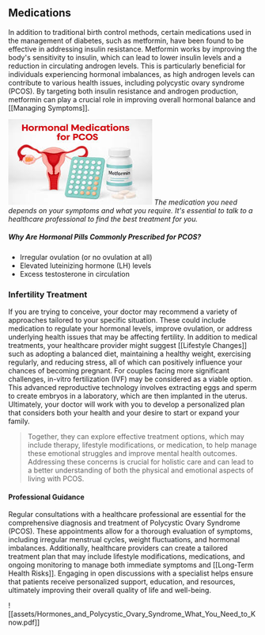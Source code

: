 ## Medications

In addition to traditional birth control methods, certain medications used in the management of diabetes, such as metformin, have been found to be effective in addressing insulin resistance. Metformin works by improving the body's sensitivity to insulin, which can lead to lower insulin levels and a reduction in circulating androgen levels. This is particularly beneficial for individuals experiencing hormonal imbalances, as high androgen levels can contribute to various health issues, including polycystic ovary syndrome (PCOS). By targeting both insulin resistance and androgen production, metformin can play a crucial role in improving overall hormonal balance and [[Managing Symptoms]].

![PCOS Medictions](image-3.png)
*The medication you need depends on your symptoms and what you require. It's essential to talk to a healthcare professional to find the best treatment for you.*

##### Why Are Hormonal Pills Commonly Prescribed for PCOS?
- Irregular ovulation (or no ovulation at all)
- Elevated luteinizing hormone (LH) levels
- Excess testosterone in circulation

### Infertility Treatment

If you are trying to conceive, your doctor may recommend a variety of approaches tailored to your specific situation. These could include medication to regulate your hormonal levels, improve ovulation, or address underlying health issues that may be affecting fertility. In addition to medical treatments, your healthcare provider might suggest [[Lifestyle Changes]] such as adopting a balanced diet, maintaining a healthy weight, exercising regularly, and reducing stress, all of which can positively influence your chances of becoming pregnant. For couples facing more significant challenges, in-vitro fertilization (IVF) may be considered as a viable option. This advanced reproductive technology involves extracting eggs and sperm to create embryos in a laboratory, which are then implanted in the uterus. Ultimately, your doctor will work with you to develop a personalized plan that considers both your health and your desire to start or expand your family.


> Together, they can explore effective treatment options, which may include therapy, lifestyle modifications, or medication, to help manage these emotional struggles and improve mental health outcomes. Addressing these concerns is crucial for holistic care and can lead to a better understanding of both the physical and emotional aspects of living with PCOS.


#### Professional Guidance

Regular consultations with a healthcare professional are essential for the comprehensive diagnosis and treatment of Polycystic Ovary Syndrome (PCOS). These appointments allow for a thorough evaluation of symptoms, including irregular menstrual cycles, weight fluctuations, and hormonal imbalances. Additionally, healthcare providers can create a tailored treatment plan that may include lifestyle modifications, medications, and ongoing monitoring to manage both immediate symptoms and [[Long-Term Health Risks]]. Engaging in open discussions with a specialist helps ensure that patients receive personalized support, education, and resources, ultimately improving their overall quality of life and well-being.

![[assets/Hormones_and_Polycystic_Ovary_Syndrome_What_You_Need_to_Know.pdf]]
